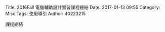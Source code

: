 Title: 2016Fall 電腦輔助設計實習課程總結
Date: 2017-01-13 09:55
Category: Misc
Tags: 使用導引
Author: 40223215

課程總結

<!-- PELICAN_END_SUMMARY -->